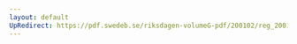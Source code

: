 ```yaml
---
layout: default
UpRedirect: https://pdf.swedeb.se/riksdagen-volumeG-pdf/200102/reg_200102/reg_200102_0636.pdf
---
```

